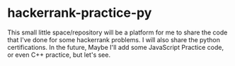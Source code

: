 # hackerrank-practice-py
This small little space/repository will be a platform for me to share the code that I've done for some hackerrank problems. I will also share the python certifications. In the future, Maybe I'll add some JavaScript Practice code, or even C++ practice, but let's see.
